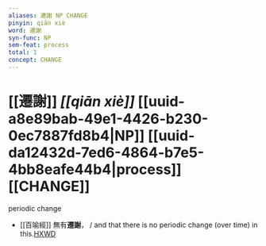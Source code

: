 ```yaml
---
aliases: 遷謝 NP CHANGE
pinyin: qiān xiè
word: 遷謝
syn-func: NP
sem-feat: process
total: 1
concept: CHANGE 
---
```

# [[遷謝]] *[[qiān xiè]]*  [[uuid-a8e89bab-49e1-4426-b230-0ec7887fd8b4|NP]] [[uuid-da12432d-7ed6-4864-b7e5-4bb8eafe44b4|process]] [[CHANGE]]
periodic change
 - [[百喻經]] 無有**遷謝**， / and that there is no periodic change (over time) in this.[HXWD](https://hxwd.org/textview.html?location=KR6b0066_T_003-0552b.14)